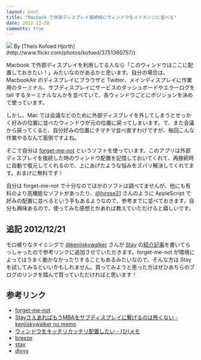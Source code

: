 ```yaml
---
layout: post
title: "Macbook で外部ディスプレイ接続時にウィンドウをイイカンジに並べる"
date: 2012-12-20
comments: true
---
```


<img src="http://farm6.staticflickr.com/5063/5556853286_09066cac50_z.jpg">
By [Theis Kofoed Hjorth](http://www.flickr.com/photos/kofoed/3751360757/)

Macbook で外部ディスプレイを利用してる人なら「このウィンドウはここに配置しておきたい！」みたいなのがあるかと思います。自分の場合は、MacbookAir のディスプレイにブラウザと Twitter、メインディスプレイに作業用のターミナル、サブディスプレイにサービスのダッシュボードやエラーログを tail するターミナルなんかを並べていて、各ウィンドウごとにポジションを決めて使っています。

しかし、Mac では会議などのために外部ディスプレイを外してしまうとせっかく好みの位置に並べたウィンドウが元の位置に戻ってしまいます。で、また会議から戻ってくると、自分好みの位置にチマチマ並べ直すわけですが、毎回こんな作業やるなんて面倒ですよね。

そこで自分は [forget-me-not](http://www.n8gray.org/code/forget-me-not/) というソフトを使っています。このアプリは外部ディスプレイを接続した時のウィンドウ配置を記憶しておいてくれて、再接続時に自動で復元してくれるので、上にあげたような悩みをズバリ解決してくれてます。おまけに無料です！

自分は forget-me-not で十分なのでほかのソフトは調べてませんが、他にも有料のより高機能なソフトがあったり、[@hirose31](https://twitter.com/hirose31) さんのように AppleScript で好みの配置に並べるという手もあるようなので、参考までに並べておきます。自分も興味あるので、使ってみた感想とかあれば教えていただけると嬉しいです。

## 追記 2012/12/21

モロ被りなタイミングで [@kenjiskywalker](https://twitter.com/kenjiskywalker) さんが [Stay](http://cordlessdog.com/stay/) の[紹介記事](http://d.hatena.ne.jp/kenjiskywalker/20121219/1355932932)を書いてらっしゃったので参考リンクに追加させていただきます。forget-me-not が環境によってはうまく動かなかったりすることもあるみたいなので、そんな方は Stay を試してみるといいかもしれません。買ってみようと思った方はぜひあちらのブログのリンクを踏んで買っていただければと思います！

## 参考リンク

- [forget-me-not](http://www.n8gray.org/code/forget-me-not/)
- [StayさえあればもうMBAをサブディスプレイに繋げるのは怖くない - kenjiskywalker no memo](http://d.hatena.ne.jp/kenjiskywalker/20121219/1355932932)
- [ウィンドウをキッチリカッチリ配置したい - (ひ)メモ](http://d.hatena.ne.jp/hirose31/20101007/1286383903)
- [breeze](http://www.autumnapps.com/breeze/)
- [stay](http://cordlessdog.com/stay/)
- [divvy](http://mizage.com/divvy/)
